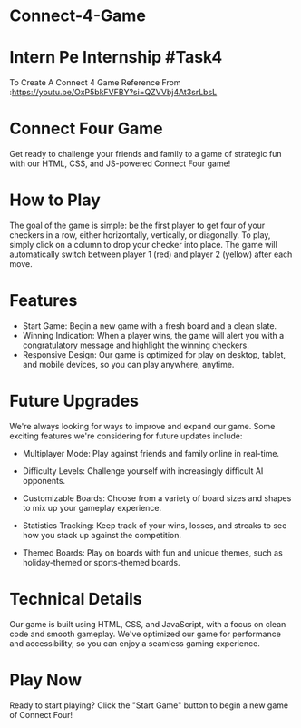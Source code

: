 # Connect-4-Game
# Intern Pe Internship #Task4
 To Create A Connect 4 Game 
 Reference From :https://youtu.be/OxP5bkFVFBY?si=QZVVbj4At3srLbsL

# Connect Four Game

Get ready to challenge your friends and family to a game of strategic fun with our HTML, CSS, and JS-powered Connect Four game!

# How to Play

The goal of the game is simple: be the first player to get four of your checkers in a row, either horizontally, vertically, or diagonally. To play, simply click on a column to drop your checker into place. The game will automatically switch between player 1 (red) and player 2 (yellow) after each move.

# Features

* Start Game: Begin a new game with a fresh board and a clean slate.
* Winning Indication: When a player wins, the game will alert you with a congratulatory message and highlight the winning checkers.
* Responsive Design: Our game is optimized for play on desktop, tablet, and mobile devices, so you can play anywhere, anytime.

# Future Upgrades

We're always looking for ways to improve and expand our game. Some exciting features we're considering for future updates include:

* Multiplayer Mode: Play against friends and family online in real-time.

* Difficulty Levels: Challenge yourself with increasingly difficult AI opponents.

* Customizable Boards: Choose from a variety of board sizes and shapes to mix up your gameplay experience.

* Statistics Tracking: Keep track of your wins, losses, and streaks to see how you stack up against the competition.

* Themed Boards: Play on boards with fun and unique themes, such as holiday-themed or sports-themed boards.

# Technical Details

Our game is built using HTML, CSS, and JavaScript, with a focus on clean code and smooth gameplay. We've optimized our game for performance and accessibility, so you can enjoy a seamless gaming experience.

# Play Now

Ready to start playing? Click the "Start Game" button to begin a new game of Connect Four!
